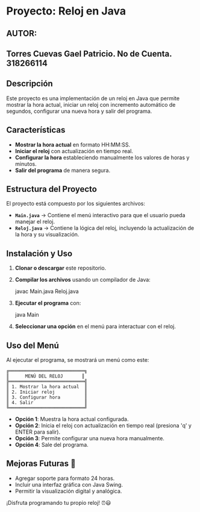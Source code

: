 # Proyecto: Reloj en Java

## AUTOR:
## Torres Cuevas Gael Patricio. No de Cuenta. 318266114

## Descripción
Este proyecto es una implementación de un reloj en Java que permite mostrar la hora actual, iniciar un reloj con incremento automático de segundos, configurar una nueva hora y salir del programa.

## Características
- **Mostrar la hora actual** en formato HH:MM:SS.
- **Iniciar el reloj** con actualización en tiempo real.
- **Configurar la hora** estableciendo manualmente los valores de horas y minutos.
- **Salir del programa** de manera segura.

## Estructura del Proyecto
El proyecto está compuesto por los siguientes archivos:
- **`Main.java`** → Contiene el menú interactivo para que el usuario pueda manejar el reloj.
- **`Reloj.java`** → Contiene la lógica del reloj, incluyendo la actualización de la hora y su visualización.

## Instalación y Uso
1. **Clonar o descargar** este repositorio.
2. **Compilar los archivos** usando un compilador de Java:

   javac Main.java Reloj.java

3. **Ejecutar el programa** con:

   java Main

4. **Seleccionar una opción** en el menú para interactuar con el reloj.

## Uso del Menú
Al ejecutar el programa, se mostrará un menú como este:
```
╔════════════════════════════╗
║      MENÚ DEL RELOJ       ║
╠════════════════════════════╣
║ 1. Mostrar la hora actual  ║
║ 2. Iniciar reloj           ║
║ 3. Configurar hora         ║
║ 4. Salir                   ║
╚════════════════════════════╝
```
- **Opción 1**: Muestra la hora actual configurada.
- **Opción 2**: Inicia el reloj con actualización en tiempo real (presiona 'q' y ENTER para salir).
- **Opción 3**: Permite configurar una nueva hora manualmente.
- **Opción 4**: Sale del programa.

## Mejoras Futuras 🚀
- Agregar soporte para formato 24 horas.
- Incluir una interfaz gráfica con Java Swing.
- Permitir la visualización digital y analógica.

¡Disfruta programando tu propio reloj! ⏰😃

